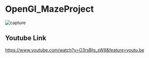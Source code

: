 # OpenGl_MazeProject
![capture](https://user-images.githubusercontent.com/28839121/32185071-dac4ef78-bda6-11e7-9ef2-5ac26ca6f195.JPG)
## Youtube Link 
https://www.youtube.com/watch?v=O3rsBIg_sW8&feature=youtu.be
